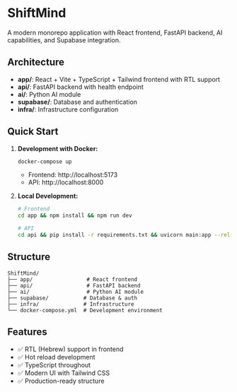 # ShiftMind

A modern monorepo application with React frontend, FastAPI backend, AI capabilities, and Supabase integration.

## Architecture

- **app/**: React + Vite + TypeScript + Tailwind frontend with RTL support
- **api/**: FastAPI backend with health endpoint
- **ai/**: Python AI module
- **supabase/**: Database and authentication
- **infra/**: Infrastructure configuration

## Quick Start

1. **Development with Docker:**
   ```bash
   docker-compose up
   ```
   - Frontend: http://localhost:5173
   - API: http://localhost:8000

2. **Local Development:**
   ```bash
   # Frontend
   cd app && npm install && npm run dev
   
   # API
   cd api && pip install -r requirements.txt && uvicorn main:app --reload
   ```

## Structure

```
ShiftMind/
├── app/                 # React frontend
├── api/                 # FastAPI backend
├── ai/                  # Python AI module
├── supabase/           # Database & auth
├── infra/              # Infrastructure
└── docker-compose.yml  # Development environment
```

## Features

- ✅ RTL (Hebrew) support in frontend
- ✅ Hot reload development
- ✅ TypeScript throughout
- ✅ Modern UI with Tailwind CSS
- ✅ Production-ready structure
